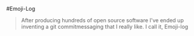 #Emoji-Log 
 > After producing hundreds of open source software I've ended up inventing a git commitmessaging that I really like. I call it, Emoji-log
